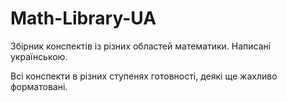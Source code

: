 # Math-Library-UA
Збірник конспектів із різних областей математики. Написані українською.

Всі конспекти в різних ступенях готовності, деякі ще жахливо форматовані.
